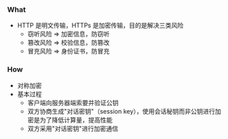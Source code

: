 ### What
- HTTP 是明文传输，HTTPs 是加密传输，目的是解决三类风险
  + 窃听风险 => 加密信息，防窃听 
  + 篡改风险 => 校验信息，防篡改
  + 冒充风险 => 身份证书，防冒充

### How

- 对称加密
- 基本过程
  + 客户端向服务器端索要并验证公钥
  + 双方协商生成"对话密钥"（session key），使用会话秘钥而非公钥进行加密是为了降低计算量，提高性能
  + 双方采用"对话密钥"进行加密通信